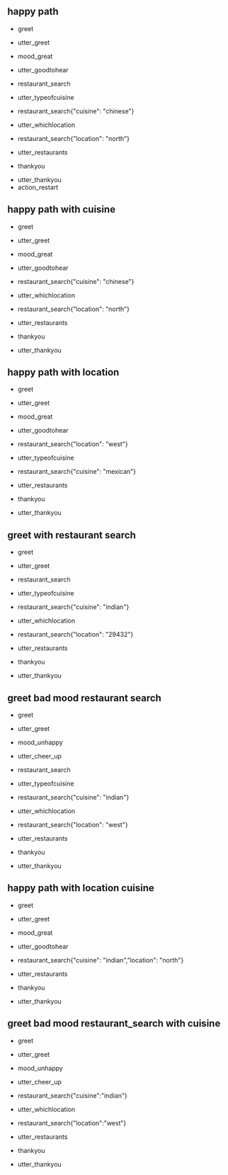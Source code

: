 ## happy path
* greet
- utter_greet
* mood_great
- utter_goodtohear
* restaurant_search
- utter_typeofcuisine
* restaurant_search{"cuisine": "chinese"}
- utter_whichlocation
* restaurant_search{"location": "north"}
- utter_restaurants
* thankyou
- utter_thankyou
- action_restart

## happy path with cuisine
* greet
- utter_greet
* mood_great
- utter_goodtohear
* restaurant_search{"cuisine": "chinese"}
- utter_whichlocation
* restaurant_search{"location": "north"}
- utter_restaurants
* thankyou
- utter_thankyou

## happy path with location
* greet
- utter_greet
* mood_great
- utter_goodtohear
* restaurant_search{"location": "west"}
- utter_typeofcuisine
* restaurant_search{"cuisine": "mexican"}
- utter_restaurants
* thankyou
- utter_thankyou

## greet with restaurant search
* greet
- utter_greet
* restaurant_search
- utter_typeofcuisine
* restaurant_search{"cuisine": "indian"}
- utter_whichlocation
* restaurant_search{"location": "29432"}
- utter_restaurants
* thankyou
- utter_thankyou

## greet bad mood restaurant search
* greet
- utter_greet
* mood_unhappy
- utter_cheer_up
* restaurant_search
- utter_typeofcuisine
* restaurant_search{"cuisine": "indian"}
- utter_whichlocation
* restaurant_search{"location": "west"}
- utter_restaurants
* thankyou
- utter_thankyou

## happy path with location cuisine
* greet
- utter_greet
* mood_great
- utter_goodtohear
* restaurant_search{"cuisine": "indian","location": "north"}
- utter_restaurants
* thankyou
- utter_thankyou

## greet bad mood restaurant_search with cuisine
* greet
- utter_greet
* mood_unhappy
- utter_cheer_up
* restaurant_search{"cuisine":"indian"}
- utter_whichlocation
* restaurant_search{"location":"west"}
- utter_restaurants
* thankyou
- utter_thankyou



